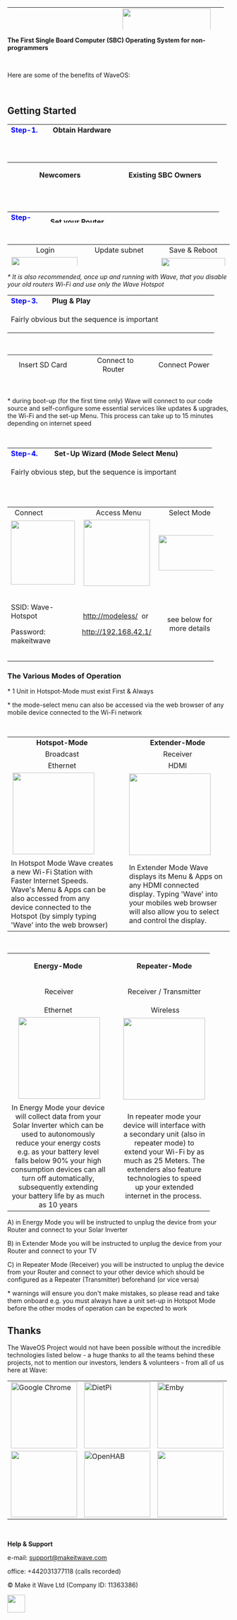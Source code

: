 <table style="height: 50px;" width="459">
<tbody>
<tr>
<td style="width: 221.6px;">
<h1><img src="https://github.com/unclehowell/WaveOS/blob/master/modeless/features/multistep-menu/images/waveos%20logo.png?raw=true" alt="" width="237" height="62" /></h1>
</td>
<td style="width: 222.4px;"><img src="https://www.wiltronics.com.au/wp-content/uploads/pages/official-raspberry-pi-23-enclosure.jpg" alt="" width="200" /></td>
</tr>
</tbody>
</table>
<p><strong>The First Single Board Computer (SBC) Operating System for non-programmers</strong></p>
<p>&nbsp;</p>
<p style="text-align: left;">Here&nbsp;are some of the benefits of WaveOS:&nbsp;</p>
<table style="height: 1726px; width: 0px; float: left;">
<tbody>
<tr>
<td style="width: 268px; text-align: center;"><strong>Internet Speed Boosting</strong></td>
<td style="width: 268px; text-align: center;"><strong>Media Library</strong></td>
</tr>
<tr>
<td style="width: 268px; text-align: center;">Using the absolute latest technologies from <a href="https://pi-hole.net">PiHole</a>, <a href="https://squidproxy.org">Squid3</a> &amp; <a href="https://wiki.debian.org/Bind9">Bind9</a> to make your internet around x5 times faster</td>
<td style="width: 268px; text-align: center;">Todays most powerful Media Library is <a href="https://emby.media">Emby</a>, it turns your movies and music into your own personal Netflix. It even automatically locates subtitled &amp; audio in all languages</td>
</tr>
<tr>
<td style="width: 268px; text-align: center;"><img src="https://i0.wp.com/pi-hole.net/wp-content/uploads/2016/12/dashboard212.png?resize=525%2C336&amp;ssl=1" width="250" /></td>
<td style="width: 268px; text-align: center;"><img src="https://lh3.googleusercontent.com/HemYqsE8tkSnuLGd7Xil9QTtwpliOHG5-OQN5oYcA8sbWy0SYdZ2LWI9Jchknw4lDvRZmvVkCw=w640-h400-e365" width="250" /></td>
</tr>
<tr>
<td style="width: 268px;">&nbsp;</td>
<td style="width: 268px;">&nbsp;</td>
</tr>
<tr>
<td style="width: 268px; text-align: center;"><strong>Smart Home Control</strong></td>
<td style="width: 268px; text-align: center;"><strong>Cameras (IPCCTV)</strong></td>
</tr>
<tr>
<td style="width: 268px; text-align: center;">The cutting edge of smart home control from <a href="https://www.openhab.org">OpenHAB</a>. Gives users Wi-Fi control of everything&nbsp;surrounding them e.g. Air Conditioning, Lights, Locks etc</td>
<td style="width: 268px; text-align: center;">IP Cameras made very simple with <a href="https://github.com/ccrisan/motioneye/wiki">MotionEye</a>. This is by far the fastest and easiest solution, to get started with your IP Cameras</td>
</tr>
<tr>
<td style="width: 268px; text-align: center;"><img src="https://docs.openhab.org/addons/uis/habpanel/doc/images/habpanel_screenshot1.png" width="250" /></td>
<td style="width: 268px; text-align: center;"><img src="https://iu8cri.altervista.org/wp-content/uploads/2017/09/motioneye_3.png" width="250" /></td>
</tr>
<tr>
<td style="width: 268px;">&nbsp;</td>
<td style="width: 268px;">&nbsp;</td>
</tr>
<tr>
<td style="width: 268px; text-align: center;"><strong>Energy Monitoring</strong></td>
<td style="width: 268px; text-align: center;"><strong>HD IPTV(+ EPG)</strong></td>
</tr>
<tr>
<td style="width: 268px; text-align: center;"><a href="https://emoncms.org">EmonCMS</a> transforms the way we view &amp; manage our energy consumption/&nbsp; production, with sharp and visually stunning&nbsp;graphs</td>
<td style="width: 268px; text-align: center;">Since the Wave Hotspot boosts your internet speed so well, it's now possible to stream HD Satellite TV from any Country in the World with just 1Mbps of speed</td>
</tr>
<tr>
<td style="width: 268px; text-align: center;"><img src="https://emoncms.org/Modules/site/emoncms_front.png" width="250" /></td>
<td style="width: 268px; text-align: center;"><img src="http://i.imgur.com/Y07Lpwp.png" width="250" /></td>
</tr>
<tr>
<td style="width: 268px;">&nbsp;</td>
<td style="width: 268px;">&nbsp;</td>
</tr>
<tr>
<td style="width: 268px; text-align: center;"><strong>Display Mirroring</strong></td>
<td style="width: 268px; text-align: center;"><strong>Remote Access</strong></td>
</tr>
<tr>
<td style="width: 268px; text-align: center;">In 'Extender Mode' Wave can be displayed on multiple devices simultaniously, permitting one device to control other in any combination.</td>
<td style="width: 268px; text-align: center;">In 'Hotspot Mode' Wave has Remote Access - granting users unlimited access to a single dashboard which can monitor and control your entire home or business 24/7</td>
</tr>
<tr>
<td style="width: 268px; text-align: center;">&nbsp;<img src="https://thumb.ibb.co/mDDwNS/Screen_Mirroring.png" width="250" /></td>
<td style="width: 268px; text-align: center;"><img src="https://thumb.ibb.co/fRRNCS/remote_access.png" width="250" /></td>
</tr>
</tbody>
</table>
<p style="text-align: left;">&nbsp;</p>
<h2 id="mcetoc_1cb7lorjn1f" style="text-align: left;">Getting Started&nbsp;</h2>
<table style="height: 37px; width: 497px;">
<tbody>
<tr>
<td style="width: 77px;"><span style="color: #0000ff;"><strong>Step-1.</strong>&nbsp;&nbsp;</span></td>
<td style="width: 414px;">&nbsp;<strong>Obtain Hardware</strong></td>
</tr>
<tr>
<td style="width: 77px;" colspan="2">
<p>There's 4 great options to get you started, no matter what your situation or skillsets</p>
</td>
</tr>
</tbody>
</table>
<p>&nbsp;</p>
<table style="height: 63px; width: 476px;">
<tbody>
<tr>
<td style="width: 372px; text-align: center;" colspan="2">
<p><strong>Newcomers</strong></p>
</td>
<td style="width: 654px; text-align: center;" colspan="2">
<p><strong>Existing SBC Owners</strong></p>
</td>
</tr>
<tr>
<td style="width: 281.4px;">
<p style="text-align: center;"><strong>Option A</strong></p>
</td>
<td style="width: 90.6px; text-align: center;"><strong>Option B</strong></td>
<td style="width: 327px;">
<p style="text-align: center;"><strong style="text-align: center;">Option A</strong></p>
</td>
<td style="width: 327px;">
<p style="text-align: center;"><strong style="text-align: center;">Option B</strong><span style="text-align: center;">&nbsp;</span></p>
</td>
</tr>
<tr>
<td style="width: 281.4px;">
<p style="text-align: center;">Smart-Home Kit (x7 SBC's)</p>
</td>
<td style="width: 90.6px; text-align: center;">
<p>Single Unit&nbsp; (x1 SBC)</p>
</td>
<td style="width: 327px;">
<p style="text-align: center;">SD Only</p>
</td>
<td style="width: 327px;">
<p style="text-align: center;">WaveOS&nbsp; &nbsp;version 0.4</p>
</td>
</tr>
<tr>
<td style="width: 281.4px;">
<p style="text-align: center;">$600 USD</p>
</td>
<td style="width: 90.6px; text-align: center;">
<p>$125 USD</p>
</td>
<td style="width: 327px;">
<p style="text-align: center;">$50 USD</p>
</td>
<td style="width: 327px; text-align: center;">FREE</td>
</tr>
<tr>
<td style="width: 281.4px;">
<p style="text-align: center;"><img src="https://image.ibb.co/h45Hno/7_PIS.png" width="100" /></p>
</td>
<td style="width: 90.6px;">
<p style="text-align: center;"><a href="https://paypalme.com/makeitwave/125"><img src="https://thumb.ibb.co/nNTeRn/hotspot_only.png" width="100" /></a></p>
</td>
<td style="width: 327px; text-align: center;">
<p><img src="https://thumb.ibb.co/c28408/sd_card.png" width="85" /></p>
</td>
<td style="width: 327px; text-align: center;">
<p>&nbsp;</p>
<p><a href="https://mega.nz/#!YbpRgIKS!GEpuU9cKBb2Ef0SaEXsjgkXiZDcnIwBwt7lH-fQRA-A&quot;"><img src="http://icons.iconarchive.com/icons/dtafalonso/modern-xp/512/ModernXP-74-Software-Install-icon.png" width="65" /></a></p>
</td>
</tr>
<tr>
<td style="text-align: center;"><a href="https://paypal.me/makeitwave/600"><img src="https://rmchildren.org/wp-content/uploads/2014/12/Online-Ordering-Button.png" alt="" width="85" /></a></td>
<td style="text-align: center;">
<p><a href="https://paypal.me/makeitwave/125"><img src="https://rmchildren.org/wp-content/uploads/2014/12/Online-Ordering-Button.png" alt="" width="85" /></a></p>
</td>
<td style="text-align: center;"><a href="https://paypal.me/makeitwave/50"><img src="https://rmchildren.org/wp-content/uploads/2014/12/Online-Ordering-Button.png" alt="" width="85" /></a></td>
<td style="width: 327px; text-align: center;"><a href="https://mega.nz/#!0a4TgCzJ!uIMdWcIw7mlIHDW9Wmo7NC3sXgxjv4YvwP-Oq21kR88"><img src="http://www.iconsalot.com/asset/icons/smashicons/file-types/512/zip-icon.png" alt="" width="40" /></a>&nbsp;<a href="https://mega.nz/#!4aYSiJiS!S2VeWes_0SPgtxJD2yVxAYrVlQEsvFT_D1ft0Tt5As8"><img src="http://www.filetypes.ru/uploads/ext/2933.png" width="40" /></a></td>
</tr>
<tr>
<td style="width: 372px;" colspan="2">
<p style="text-align: center;">Wave must be hosted on a Single Board Computer (SBC), so you should order one before proceeding</p>
<p style="text-align: center;">A pack of 7 is the recommended number of units for the ultimate WaveOS smart home experience.&nbsp;&nbsp;</p>
<p style="text-align: center;">e.g. connect 1 onto your router (mandatory) and the remainder onto devices you wish to monitor &amp; control e.g. TV's/ Solar Inverter. Two can also pair together to extend Wi-Fi</p>
<p style="text-align: center;">*<em> all cables, PSU &amp; WaveOS pre-installer SD Cards included</em></p>
</td>
<td style="width: 327px; text-align: center;">Plug &amp; Play&nbsp;<em>(skip the manual installation process)</em></td>
<td style="width: 327px; text-align: center;">
<p>use&nbsp;<a href="https://sourceforge.net/projects/win32diskimager/" target="_blank" rel="noopener">Win32 DiskImager</a>&nbsp;to burn WaveOS to your Micro SD Card</p>
</td>
</tr>
</tbody>
</table>
<p id="mcetoc_1cb7lorjn1f">&nbsp;</p>
<table style="height: 25px; width: 480px;">
<tbody>
<tr>
<td style="width: 70.2px;"><span style="color: #0000ff;"><strong>Step-2.</strong>&nbsp;</span>&nbsp;</td>
<td style="width: 396.8px;">&nbsp;<strong>Set&nbsp;your Router&nbsp;</strong></td>
</tr>
<tr>
<td style="width: 70.2px;" colspan="2">
<p>WaveOS currently requires you to adjust a setting on your routers subnet e.g. Gateway and DHCP IP. We are working to eliminate this step in later versions of Wave, but for now it's mandatory</p>
</td>
</tr>
</tbody>
</table>
<p>&nbsp;</p>
<table style="height: 49px;" width="485">
<tbody>
<tr>
<td style="width: 154.4px; text-align: center;">&nbsp;Login</td>
<td style="width: 155.2px; text-align: center;">Update subnet</td>
<td style="width: 155.2px; text-align: center;">Save &amp; Reboot</td>
</tr>
<tr>
<td style="width: 154.4px; text-align: center;"><img src="https://thumbs.dreamstime.com/z/perspective-secure-web-site-browser-address-bar-illustration-www-cursor-pointing-blank-space-30863206.jpg" alt="" width="150" /></td>
<td style="width: 155.2px; text-align: center;"><img src="https://assets.pcmag.com/media/images/509537-03-access-your-wifi-router.jpg?thumb=y" alt="" width="155" height="97" /></td>
<td style="width: 155.2px; text-align: center;"><img src="https://encrypted-tbn0.gstatic.com/images?q=tbn:ANd9GcRwtjngMAUCFAGnzjW8TpjE58IFeU4lre0zgAH5FrfeCkwGNNgp" alt="" width="145" /></td>
</tr>
<tr>
<td style="width: 154.4px; text-align: center;">
<p>Enter your router IP into the address bar to access its menu</p>
<p><a href="https://www.linksys.com/us/support-article?articleNum=132891">How-to-Guide</a></p>
</td>
<td style="width: 155.2px; text-align: center;">
<p>Gateway: 10.0.0.1</p>
<p>DHCP: 10.0.0.2 - 10.0.0.254</p>
<p><a href="https://support.google.com/wifi/answer/7571856?hl=en" target="_blank" rel="noopener">How-to Guide</a></p>
</td>
<td style="width: 155.2px; text-align: center;">
<p>The LED indicator will say when the reboot has completed</p>
</td>
</tr>
</tbody>
</table>
<p><em>* It is also recommended, once up and running with Wave, that you disable your old routers Wi-Fi and use only the Wave Hotspot</em></p>
<table style="width: 469px;">
<tbody>
<tr>
<td style="width: 74.8px;"><span style="color: #0000ff;"><strong>Step-3.</strong>&nbsp;</span>&nbsp;</td>
<td style="width: 387.2px;">&nbsp;<strong>Plug &amp; Play</strong></td>
</tr>
<tr>
<td style="width: 462px;" colspan="2">
<p>Fairly obvious but the sequence is important</p>
</td>
</tr>
</tbody>
</table>
<p>&nbsp;</p>
<table style="height: 49px; width: 465px;">
<tbody>
<tr>
<td style="width: 158.4px; text-align: center;">Insert SD Card</td>
<td style="width: 143.2px; text-align: center;">&nbsp; Connect to Router</td>
<td style="width: 143.2px; text-align: center;">Connect Power</td>
</tr>
<tr>
<td style="width: 158.4px;"><img src="https://sudodblog.files.wordpress.com/2014/07/pi-sd-3.jpg" alt="" width="145" /></td>
<td style="width: 143.2px;"><img src="https://files.readme.io/313d4ad-pi-ether.jpg" alt="" width="143" height="80" /></td>
<td style="width: 143.2px;"><img src="http://iuniker.com/Uploads/Products/20171110/5a0543fa71858.jpg" alt="" width="145" /></td>
</tr>
<tr>
<td style="width: 158.4px; text-align: center;">Insert the WaveOS Micro SD Card into the SBC Device</td>
<td style="width: 143.2px; text-align: center;"><span style="text-align: start;">&nbsp;Connect your device to your Wi-Fi Router with the ethernet cable.</span></td>
<td style="width: 143.2px; text-align: center;">Power up the device&nbsp;</td>
</tr>
</tbody>
</table>
<p>&nbsp;</p>
<p>* during boot-up (for the first time only) Wave will connect to our code source and self-configure some essential services like updates &amp; upgrades, the Wi-Fi and the set-up Menu. This process can take up to 15 minutes depending on internet speed</p>
<p>&nbsp;</p>
<table style="width: 464px; height: 85px;">
<tbody>
<tr>
<td style="width: 79.8px;"><span style="color: #0000ff;"><strong>Step-4.</strong>&nbsp;&nbsp;</span></td>
<td style="width: 372.2px;">&nbsp;<strong>Set-Up Wizard (Mode Select Menu)</strong></td>
</tr>
<tr>
<td style="width: 452px;" colspan="2">
<p>Fairly obvious step, but the sequence is important</p>
</td>
</tr>
</tbody>
</table>
<p>&nbsp;</p>
<table style="width: 468.2px;">
<tbody>
<tr>
<td style="width: 169px;">&nbsp; Connect</td>
<td style="width: 169px; text-align: center;">&nbsp; Access Menu</td>
<td style="width: 112.2px; text-align: center;">Select Mode</td>
</tr>
<tr>
<td style="width: 169px; text-align: center;"><img src="https://www.androidcentral.com/sites/androidcentral.com/files/styles/xlarge/public/article_images/2016/08/s7-wifi-settings-04.jpg?itok=eEoG8Ssq" alt="" width="145" /></td>
<td style="width: 169px; text-align: center;"><img src="https://thumbs.dreamstime.com/z/perspective-secure-web-site-browser-address-bar-illustration-www-cursor-pointing-blank-space-30863206.jpg" width="150" /></td>
<td style="width: 112.2px;"><img src="https://preview.ibb.co/hwMTay/IMG_20180524_WA0002.jpg" alt="" width="142" height="80" /></td>
</tr>
<tr>
<td style="width: 169px; text-align: center;">
<p style="text-align: left;">SSID: Wave-Hotspot</p>
<p style="text-align: left;">Password: makeitwave</p>
</td>
<td style="width: 169px; text-align: center;">
<p>&nbsp;</p>
<p><a href="http://modeless/">http://modeless/</a>&nbsp; or&nbsp;</p>
<p><a href="http://192.168.42.1/">http://192.168.42.1/</a></p>
<p>&nbsp;</p>
</td>
<td style="width: 112.2px; text-align: center;">see below for more details</td>
</tr>
</tbody>
</table>
<h3><strong>The Various Modes of Operation</strong></h3>
<p>* 1 Unit in Hotspot-Mode must exist First &amp; Always</p>
<p>* the mode-select menu can also be accessed via the web browser of any mobile device connected to the Wi-Fi network</p>
<p>&nbsp;</p>
<table>
<tbody>
<tr>
<td style="text-align: center;"><strong><a>Hotspot-Mode</a></strong></td>
<td style="text-align: center;">&nbsp;</td>
<td style="text-align: center;"><strong><a>Extender-Mode</a></strong></td>
</tr>
<tr>
<td style="text-align: center;">Broadcast</td>
<td style="text-align: center;">&nbsp;</td>
<td style="text-align: center;">Receiver</td>
</tr>
<tr>
<td style="text-align: center;">Ethernet</td>
<td style="text-align: center;">&nbsp;</td>
<td style="text-align: center;">HDMI</td>
</tr>
<tr>
<td>&nbsp;<img src="https://thumb.ibb.co/ginj97/mode_1.png" width="185" /></td>
<td>&nbsp;</td>
<td><img src="https://thumb.ibb.co/iw6i2S/mode_2.png" width="185" /></td>
</tr>
<tr>
<td>In Hotspot Mode Wave creates a new Wi-Fi Station with Faster Internet Speeds. Wave's Menu &amp; Apps can be also accessed from any device connected to the Hotspot (by simply typing 'Wave' into the web browser)</td>
<td>&nbsp;</td>
<td>In Extender Mode Wave displays its Menu &amp; Apps on any HDMI connected display. Typing 'Wave' into your mobiles web browser will also allow you to select and control the display.</td>
</tr>
</tbody>
</table>
<p>&nbsp;</p>
<table style="width: 459px;">
<tbody>
<tr>
<td style="width: 254.8px;">
<p style="text-align: center;"><strong><a>Energy-Mode</a></strong></p>
</td>
<td style="text-align: center; width: 10px;">&nbsp;</td>
<td style="text-align: center; width: 199px;"><strong><a>Repeater-Mode</a></strong></td>
</tr>
<tr style="text-align: center;">
<td style="width: 254.8px;">
<p>&nbsp;Receiver</p>
</td>
<td style="width: 10px;">&nbsp;</td>
<td style="width: 199px;">Receiver / Transmitter</td>
</tr>
<tr>
<td style="text-align: center; width: 254.8px;">Ethernet</td>
<td style="text-align: center; width: 10px;">&nbsp;</td>
<td style="text-align: center; width: 199px;">&nbsp;Wireless</td>
</tr>
<tr>
<td style="text-align: center; width: 254.8px;">&nbsp;<img src="https://image.ibb.co/mCwTay/inverter_mode.png" width="185" /></td>
<td style="text-align: center; width: 10px;">&nbsp;</td>
<td style="text-align: center; width: 199px;"><img src="https://image.ibb.co/jNSWTJ/repeater_mode.png" width="185" /></td>
</tr>
<tr>
<td style="text-align: center; width: 254.8px;">In Energy Mode your device will collect data from your Solar Inverter which can be used to autonomously reduce your energy costs e.g. as your battery level falls below 90% your high consumption devices can all turn off automatically, subsequently extending your battery life by as much as 10 years</td>
<td style="text-align: center; width: 10px;">&nbsp;</td>
<td style="text-align: center; width: 199px;">In repeater mode your device will interface with a secondary unit (also in repeater mode) to extend your Wi-Fi by as much as 25 Meters. The extenders also feature technologies to speed up your extended internet in the process.&nbsp;</td>
</tr>
</tbody>
</table>
<p>A) in Energy Mode you will be instructed to unplug the device from your Router and connect to your Solar Inverter&nbsp;</p>
<p>B) in Extender Mode you will be instructed to unplug the device from your Router and connect to your TV</p>
<p>C) in Repeater Mode (Receiver) you will be instructed to unplug the device from your Router and connect to your other device which should be configured as a Repeater (Transmitter) beforehand (or vice versa)</p>
<p>* warnings will ensure you don't make mistakes, so please read and take them onboard e.g. you must always have a unit set-up in Hotspot Mode before the other modes of operation can be expected to work&nbsp;</p>
<h2><strong>Thanks</strong></h2>
<p>The WaveOS Project would not have been possible without the incredible technologies listed below - a huge thanks to all the teams behind these projects, not to mention our investors, lenders &amp; volunteers - from all of us here at Wave:</p>
<table>
<tbody>
<tr>
<td><a title="Google Chrome Browser" href="https://www.google.com/chrome/" target="_blank" rel="noopener"><img src="https://image.ibb.co/d2ONky/chrome.png" alt="Google Chrome" width="150" /></a></td>
<td><a title="DietPi" href="https://dietpi.com" target="_blank" rel="noopener"><img src="https://image.ibb.co/nP74yJ/dietpi.png" alt="DietPi" width="150" /></a></td>
<td><a title="Emby" href="https://emby.media" target="_blank" rel="noopener"><img src="https://image.ibb.co/h2R8Qy/emby.png" alt="Emby" width="150" /></a></td>
</tr>
<tr>
<td><a title="Linux" href="https://www.linuxfoundation.org" target="_blank" rel="noopener"><img src="https://image.ibb.co/ffTcJJ/linux.png" alt="" width="150" /></a></td>
<td><a title="OpenHAB" href="https://www.openhab.org" target="_blank" rel="noopener"><img src="https://image.ibb.co/mzK6Cd/openhab.png" alt="OpenHAB" width="150" /></a></td>
<td><a href="https://emoncms.org" target="_blank" rel="noopener"><img src="https://image.ibb.co/b4esJJ/emoncms.png" alt="" width="150" /></a></td>
</tr>
</tbody>
</table>
<p>&nbsp;</p>
<p><strong>Help &amp; Support</strong></p>
<p>e-mail:&nbsp;<a href="mailto:hywelapbuckler@gmail.com">support@makeitwave.com</a></p>
<p>office: +442031377118 (calls recorded)</p>
<p>&copy; Make it Wave Ltd (Company ID: 11363386)</p>
<p><a href="https://www.facebook.com/makeitwave/"> <img src="https://www.shareicon.net/download/2015/06/01/47311_facebook_350x350.png" width="40px" height="40px" /> </a></p>
